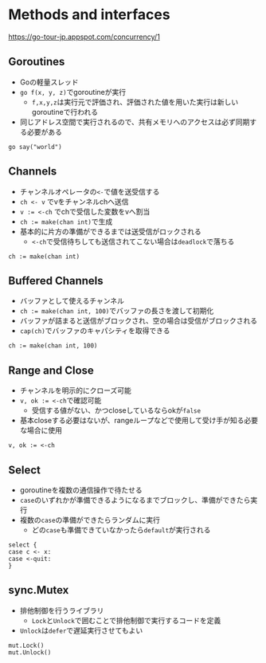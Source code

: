 Methods and interfaces
================

https://go-tour-jp.appspot.com/concurrency/1

Goroutines
------------------------

* Goの軽量スレッド
* `go f(x, y, z)`でgoroutineが実行
  * `f,x,y,z`は実行元で評価され、評価された値を用いた実行は新しいgoroutineで行われる
* 同じアドレス空間で実行されるので、共有メモリへのアクセスは必ず同期する必要がある

```golang
go say("world")
```

Channels
---------------

* チャンネルオペレータの`<-`で値を送受信する
* `ch <- v` でvをチャンネルchへ送信
* `v := <-ch` でchで受信した変数をvへ割当
* `ch := make(chan int)`で生成
* 基本的に片方の準備ができるまでは送受信がロックされる
  * `<-ch`で受信待ちしても送信されてこない場合は`deadlock`で落ちる

```golang
ch := make(chan int)
```

Buffered Channels
--------------------------

* バッファとして使えるチャンネル
* `ch := make(chan int, 100)`でバッファの長さを渡して初期化
* バッファが詰まると送信がブロックされ、空の場合は受信がブロックされる
* `cap(ch)`でバッファのキャパシティを取得できる

```golang
ch := make(chan int, 100)
```

Range and Close
------------------

* チャンネルを明示的にクローズ可能
* `v, ok := <-ch`で確認可能
  * 受信する値がない、かつcloseしているならokが`false`
* 基本closeする必要はないが、rangeループなどで使用して受け手が知る必要な場合に使用

```golang
v, ok := <-ch
```

Select
-------------------

* goroutineを複数の通信操作で待たせる
* `case`のいずれかが準備できるようになるまでブロックし、準備ができたら実行
* 複数の`case`の準備ができたらランダムに実行
  * どの`case`も準備できていなかったら`default`が実行される

```golang
select {
case c <- x:
case <-quit:
}
```

sync.Mutex
----------------

* 排他制御を行うライブラリ
  * `Lock`と`Unlock`で囲むことで排他制御で実行するコードを定義
* `Unlock`は`defer`で遅延実行させてもよい

```golang
mut.Lock()
mut.Unlock()
```